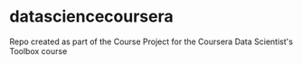 # datasciencecoursera
Repo created as part of the Course Project for the Coursera Data Scientist's Toolbox course

